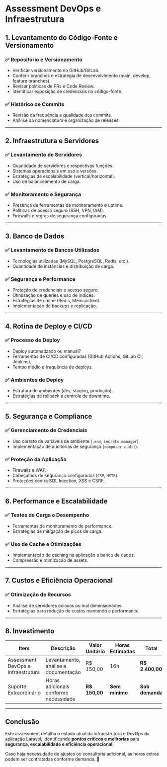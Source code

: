# **Assessment DevOps e Infraestrutura**

## **1. Levantamento do Código-Fonte e Versionamento**
### ✅ **Repositório e Versionamento**
- Verificar versionamento no GitHub/GitLab.
- Conferir branches e estratégia de desenvolvimento (main, develop, feature branches).
- Revisar políticas de PRs e Code Review.
- Identificar exposição de credenciais no código-fonte.

### ✅ **Histórico de Commits**
- Revisão da frequência e qualidade dos commits.
- Análise da nomenclatura e organização de releases.

---

## **2. Infraestrutura e Servidores**
### ✅ **Levantamento de Servidores**
- Quantidade de servidores e respectivas funções.
- Sistemas operacionais em uso e versões.
- Estratégias de escalabilidade (vertical/horizontal).
- Uso de balanceamento de carga.

### ✅ **Monitoramento e Segurança**
- Presença de ferramentas de monitoramento e uptime.
- Políticas de acesso seguro (SSH, VPN, IAM).
- Firewalls e regras de segurança configuradas.

---

## **3. Banco de Dados**
### ✅ **Levantamento de Bancos Utilizados**
- Tecnologias utilizadas (MySQL, PostgreSQL, Redis, etc.).
- Quantidade de instâncias e distribuição de carga.

### ✅ **Segurança e Performance**
- Proteção de credenciais e acesso seguro.
- Otimização de queries e uso de índices.
- Estratégias de cache (Redis, Memcached).
- Implementação de backups e replicação.

---

## **4. Rotina de Deploy e CI/CD**
### ✅ **Processo de Deploy**
- Deploy automatizado ou manual?
- Ferramentas de CI/CD configuradas (GitHub Actions, GitLab CI, Jenkins).
- Tempo médio e frequência de deploys.

### ✅ **Ambientes de Deploy**
- Estrutura de ambientes (dev, staging, produção).
- Estratégias de rollback e controle de downtime.

---

## **5. Segurança e Compliance**
### ✅ **Gerenciamento de Credenciais**
- Uso correto de variáveis de ambiente (`.env`, `secrets manager`).
- Implementação de auditorias de segurança (`composer audit`).

### ✅ **Proteção da Aplicação**
- Firewalls e WAF.
- Cabeçalhos de segurança configurados (`CSP`, `HSTS`).
- Proteções contra SQL Injection, XSS e CSRF.

---

## **6. Performance e Escalabilidade**
### ✅ **Testes de Carga e Desempenho**
- Ferramentas de monitoramento de performance.
- Estratégias de mitigação de picos de carga.

### ✅ **Uso de Cache e Otimizações**
- Implementação de caching na aplicação e banco de dados.
- Compressão e otimização de assets.

---

## **7. Custos e Eficiência Operacional**
### ✅ **Otimização de Recursos**
- Análise de servidores ociosos ou mal dimensionados.
- Estratégias para redução de custos mantendo a performance.

---

## **8. Investimento**

| Item                        | Descrição                              | Valor Unitário | Horas Estimadas | Total          |
|-----------------------------|----------------------------------------|---------------|----------------|---------------|
| Assessment DevOps e Infraestrutura | Levantamento, análise e documentação | R$ 150,00     | 16h            | **R$ 2.400,00** |
| Suporte Extraordinário      | Horas adicionais conforme necessidade | **R$ 150,00** | **Sem mínimo** | **Sob demanda** |

---

## **Conclusão**
Este assessment detalha o estado atual da infraestrutura e DevOps da aplicação Laravel, identificando **pontos críticos e melhorias** para **segurança, escalabilidade e eficiência operacional**.

Caso haja necessidade de ajustes ou consultoria adicional, as horas extras podem ser contratadas conforme demanda. 🚀
